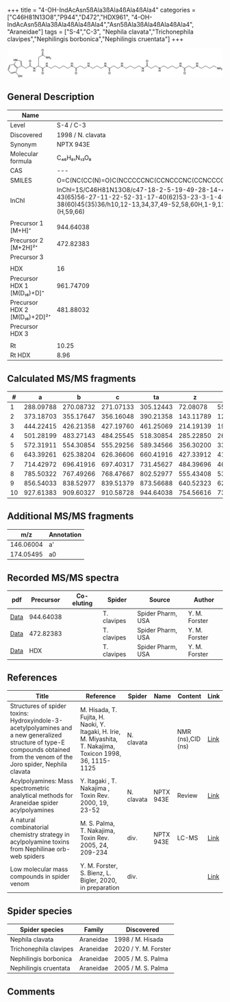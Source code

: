 +++
title = "4-OH-IndAcAsn5ßAla3ßAla4ßAla4ßAla4"
categories = ["C46H81N13O8","P944","D472","HDX961",
"4-OH-IndAcAsn5ßAla3ßAla4ßAla4ßAla4","Asn5ßAla3ßAla4ßAla4ßAla4",
"Araneidae"]
tags = ["S-4","C-3",
"Nephila clavata","Trichonephila clavipes","Nephilingis borbonica","Nephilingis cruentata"]
+++

![](/img/4-OH-IndAcAsn5bAla3bAla4bAla4bAla4.png)

## General Description

| Name                         | Value             |
|------------------------------|-------------------|
| Level                        | S-4 / C-3                 |
| Discovered                   | 1998 / N. clavata |
| Synonym                      | NPTX 943E         |
| Molecular formula            | C₄₆H₈₁N₁₃O₈       |
| CAS                          | ---               |
| SMILES | O=C(NC(CC(N)=O)C(NCCCCCNC(CCNCCCNC(CCNCCCCNC(CCNCCCCNC(CCNCCCCN)=O)=O)=O)=O)=O)CC1=CNC2=C1C(O)=CC=C2  |
| InChI  | InChI=1S/C46H81N13O8/c47-18-2-5-19-49-28-14-41(63)54-24-8-6-20-50-29-15-42(64)55-25-9-7-21-51-30-16-43(65)56-27-11-22-52-31-17-40(62)53-23-3-1-4-26-57-46(67)37(33-39(48)61)59-44(66)32-35-34-58-36-12-10-13-38(60)45(35)36/h10,12-13,34,37,49-52,58,60H,1-9,11,14-33,47H2,(H2,48,61)(H,53,62)(H,54,63)(H,55,64)(H,56,65)(H,57,67)(H,59,66)  |
|                              |                   |
| Precursor 1 [M+H]⁺           | 944.64038         |
| Precursor 2 [M+2H]²⁺         | 472.82383         |
| Precursor 3                  |                   |
|                              |                   |
| HDX                          | 16                |
| Precursor HDX 1 [M(D₁₆)+D]⁺   | 961.74709         |
| Precursor HDX 2 [M(D₁₆)+2D]²⁺ | 481.88032         |
| Precursor HDX 3              |                   |
|                              |                   |
| Rt                           | 10.25                  |
| Rt HDX                       | 8.96                  |

## Calculated MS/MS fragments

| #  | a         | b         | c         | ta        | z         | y         | tz        |
|---|-----------|-----------|-----------|-----------|-----------|-----------|-----------|
| 1 | 288.09788 | 270.08732 | 271.07133 | 305.12443 | 72.08078 | 55.05423 | 89.10732 |
| 2 | 373.18703 | 355.17647 | 356.16048 | 390.21358 | 143.11789 | 126.09134 | 160.14444 |
| 3 | 444.22415 | 426.21358 | 427.19760 | 461.25069 | 214.19139 | 197.16484 | 231.21794 |
| 4 | 501.28199 | 483.27143 | 484.25545 | 518.30854 | 285.22850 | 268.20195 | 302.25505 |
| 5 | 572.31911 | 554.30854 | 555.29256 | 589.34566 | 356.30200 | 339.27545 | 373.32855 |
| 6 | 643.39261 | 625.38204 | 626.36606 | 660.41916 | 427.33912 | 410.31257 | 444.36566 |
| 7 | 714.42972 | 696.41916 | 697.40317 | 731.45627 | 484.39696 | 467.37042 | 501.42351 |
| 8 | 785.50322 | 767.49266 | 768.47667 | 802.52977 | 555.43408 | 538.40753 | 572.46063 |
| 9 | 856.54033 | 838.52977 | 839.51379 | 873.56688 | 640.52323 | 623.49668 | 657.54978 |
| 10 | 927.61383 | 909.60327 | 910.58728 | 944.64038 | 754.56616 | 737.53961 | 771.59270 |

## Additional MS/MS fragments

| m/z       | Annotation |
|-----------|------------|
| 146.06004    | a'   |
| 174.05495    | a0   |

## Recorded MS/MS spectra

| pdf | Precursor | Co-eluting | Spider | Source | Author |
|-----|-----------|------------|--------|--------|--------|
| [Data](/pdf/N-clavipes/944_4-OH-IndAcAsn5bAla3bAla4bAla4bAla4_Nc.pdf) | 944.64038 |           | T. clavipes| Spider Pharm, USA | Y. M. Forster |
| [Data](/pdf/N-clavipes/944_4-OH-IndAcAsn5bAla3bAla4bAla4bAla4_Nc_2.pdf) | 472.82383 |           | T. clavipes| Spider Pharm, USA | Y. M. Forster |
| [Data](/pdf/N-clavipes/944_4-OH-IndAcAsn5bAla3bAla4bAla4bAla4_Nc_HDX.pdf) | HDX |           | T. clavipes| Spider Pharm, USA | Y. M. Forster |

## References

| Title                                                                                                                                                                         | Reference                                                                                                   | Spider     | Name      | Content           | Link                                                                        |
|-------------------------------------------------------------------------------------------------------------------------------------------------------------------------------|-------------------------------------------------------------------------------------------------------------|------------|-----------|-------------------|-----------------------------------------------------------------------------|
| Structures of spider toxins: Hydroxyindole-3-acetylpolyamines and a new generalized structure of type-E compounds obtained from the venom of the Joro spider, Nephila clavata | M. Hisada, T. Fujita, H. Naoki, Y. Itagaki, H. Irie, M. Miyashita, T. Nakajima, Toxicon 1998, 36, 1115-1125 | N. clavata |           | NMR (ns),CID (ns) | [Link](https://www.sciencedirect.com/science/article/pii/S0041010198000865) |
| Acylpolyamines: Mass spectrometric analytical methods for Araneidae spider acylpolyamines                                                                                     | Y. Itagaki , T. Nakajima , Toxin Rev. 2000, 19, 23-52                                                       | N. clavata | NPTX 943E | Review            | [Link](https://www.tandfonline.com/doi/abs/10.1081/TXR-100100314)           |
| A natural combinatorial chemistry strategy in acylpolyamine toxins from Nephilinae orb-web spiders                                                                            | M. S. Palma, T. Nakajima, Toxin Rev. 2005, 24, 209-234                                                      | div.       | NPTX 943E | LC-MS             | [Link](https://www.tandfonline.com/doi/abs/10.1081/TXR-200057857)           |
| Low molecular mass compounds in spider venom      | Y. M. Forster, S. Bienz, L. Bigler, 2020, in preparation          | div.       |   |   | [Link](unknown) |

## Spider species

| Spider species        | Family    | Discovered         |
|-----------------------|-----------|--------------------|
| Nephila clavata       | Araneidae | 1998 / M. Hisada   |
| Trichonephila clavipes | Araneidae | 2020 / Y. M. Forster |
| Nephilingis borbonica | Araneidae | 2005 / M. S. Palma |
| Nephilingis cruentata | Araneidae | 2005 / M. S. Palma |

## Comments
